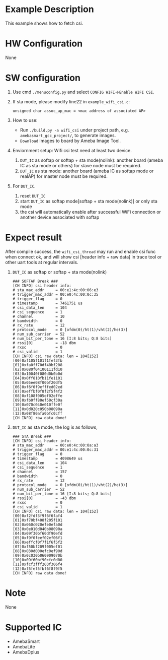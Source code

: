 # Example Description

This example shows how to fetch csi.

# HW Configuration

None

# SW configuration

1. Use cmd `./menuconfig.py` and select `CONFIG WIFI`->`Enable WIFI CSI`.

2. If sta mode, please modify line22 in `example_wifi_csi.c`:
	```
	unsigned char assoc_ap_mac = <mac address of associated AP>
	```

3. How to use:
   - Run `./build.py -a wifi_csi` under project path, e.g. `amebasmart_gcc_project/`, to generate images.
   - `Download` images to board by Ameba Image Tool.

4. Enviornment setup: Wifi csi test need at least two device.
	1. `DUT_IC` as softap or softap + sta mode(nolink): another board (ameba IC as sta mode or others) for slave node must be required.
	2. `DUT_IC` as sta mode: another board (ameba IC as softap mode or realAP) for master node must be required.

5. For `DUT_IC`.
	1. reset `DUT_IC`
	2. start `DUT_IC` as softap mode[softap + sta mode(nolink)] or only sta mode
	3. the csi will automatically enable after successful WiFi connection or another device associated with softap

# Expect result

After compile success, the `wifi_csi_thread` may run and enable csi func when connect ok, and will show csi [header info + raw data] in trace tool or other uart tools at regular intervals.

1. `DUT_IC` as softap or softap + sta mode(nolink)

	```
	### SOFTAP Break ###
	[CH INFO] csi header info:
	# sta_mac_addr     = 00:e1:4c:00:06:e3
	# trigger_mac_addr = 00:e0:4c:00:0c:35
	# trigger_flag     = 0
	# timestamp        = 7461751 us
	# csi_data_len     = 104
	# csi_sequence     = 1
	# channel          = 10
	# bandwidth        = 0
	# rx_rate          = 12
	# protocol_mode    = 0 [ofdm(0)/ht(1)/vht(2)/he(3)]
	# num_sub_carrier  = 52
	# num_bit_per_tone = 16 [I:8 bits; Q:8 bits]
	# rssi[0]          = -18 dbm
	# rxsc             = 0
	# csi_valid        = 1
	[CH INFO] csi raw data: len = 104[152]
	[00]0xf105f101f1fef3fb
	[01]0xfa0ff70df40bf208
	[02]0x080f04100111fd10
	[03]0x10040f080d0b0b0d
	[04]0x0ff810fb11fe1101
	[05]0x05ee08f00bf20df5
	[06]0xf6f0f9efffed02ed
	[07]0xeffbf0f8f2f5f4f2
	[08]0xf108f005ef02effe
	[09]0xfb0ff80ef50cf30a
	[10]0x070c040e010ffe0f
	[11]0x0d020c050b08090a
	[12]0x08f80afa0bfc0cff
	[CH INFO] raw data done!
	```

2. `DUT_IC` as sta mode, the log is as follows,
	```
	### STA Break ###
	[CH INFO] csi header info:
	# sta_mac_addr     = 00:e0:4c:00:0a:a3
	# trigger_mac_addr = 00:e1:4c:00:0c:31
	# trigger_flag     = 0
	# timestamp        = 4098649 us
	# csi_data_len     = 104
	# csi_sequence     = 1
	# channel          = 157
	# bandwidth        = 0
	# rx_rate          = 12
	# protocol_mode    = 0 [ofdm(0)/ht(1)/vht(2)/he(3)]
	# num_sub_carrier  = 52
	# num_bit_per_tone = 16 [I:8 bits; Q:8 bits]
	# rssi[0]          = -43 dbm
	# rxsc             = 0
	# csi_valid        = 1
	[CH INFO] csi raw data: len = 104[152]
	[00]0xf2fdf3f9f6f6faf4
	[01]0xf70bf408f205f101
	[02]0x060c020efe0efa0d
	[03]0x0e010d040b08090a
	[04]0x09f30bf60df90efd
	[05]0xf9f0feef02ef06f1
	[06]0xeffcf0f7f1f6f5f2
	[07]0xf50bf209f005ef01
	[08]0x030d000efc0ef90d
	[09]0x0c030b060909070b
	[10]0x09f60bf90cfc0d00
	[11]0xfcf3fff203f306f4
	[12]0xf5fef5fbf6f8f9f5
	[CH INFO] raw data done!
	```

# Note

None

# Supported IC

- AmebaSmart
- AmebaLite
- AmebaDplus
